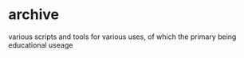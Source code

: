 # archive
various scripts and tools for various uses, of which the primary being educational useage
